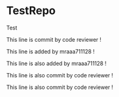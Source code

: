 # TestRepo
Test

This line is commit by code reviewer !

This line is added by mraaa711128 !

This line is also added by mraaa711128 !

This line is also commit by code reviewer !

This line is also commit by code reviewer !

